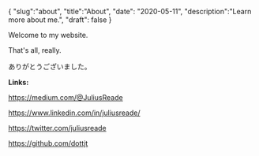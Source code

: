 {
  "slug":"about",
  "title":"About",
  "date": "2020-05-11",
  "description":"Learn more about me.",
  "draft": false
}

Welcome to my website.

That's all, really.

ありがとうございました。

**Links:**

https://medium.com/@JuliusReade

https://www.linkedin.com/in/juliusreade/

https://twitter.com/juliusreade

https://github.com/dottjt
